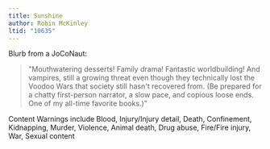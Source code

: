 ```yaml
---
title: Sunshine
author: Robin McKinley
ltid: "10635"
---
```


Blurb from a JoCoNaut:

> "Mouthwatering desserts! Family drama! Fantastic worldbuilding! And vampires,
> still a growing threat even though they technically lost the Voodoo Wars that
> society still hasn't recovered from. (Be prepared for a chatty first-person
> narrator, a slow pace, and copious loose ends. One of my all-time favorite
> books.)"

Content Warnings include Blood, Injury/Injury detail, Death, Confinement,
Kidnapping, Murder, Violence, Animal death, Drug abuse, Fire/Fire injury, War,
Sexual content
